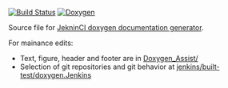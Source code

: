[![Build Status](https://web.racf.bnl.gov/jenkins-sphenix/buildStatus/icon?job=sPHENIX/doxygen)](https://web.racf.bnl.gov/jenkins-sphenix/job/sPHENIX/job/doxygen/)
[![Doxygen](https://img.shields.io/badge/code%20reference-Doxygen-green.svg)](https://sPHENIX-Collaboration.github.io/doxygen)

Source file for [JekninCI doxygen documentation generator](https://sPHENIX-Collaboration.github.io/doxygen). 

For mainance edits: 

* Text, figure, header and footer are in [Doxygen_Assist/](./Doxygen_Assist)
* Selection of git repositories and git behavior at [jenkins/built-test/doxygen.Jenkins](/jenkins/built-test/doxygen.Jenkins)

